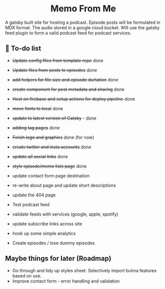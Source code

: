 <h1 align="center">
Memo From Me
</h1>
<p>A gatsby built site for hosting a podcast. Episode posts will be formulated in MDX format. The audio stored in a google cloud bucket. Will use the gatsby feed plugin to form a valid podcast feed for podcast services.</p>

## 🚀 To-do list

- ~~Update config files from template repo~~ done
- ~~Update files from posts to episodes~~ done
- ~~add helpers for file size and episode durtation~~ done
- ~~create component for post metadata and sharing~~ done
- ~~Host on firebase and setup actions for deploy pipeline~~ done
- ~~move fonts to local~~ done
- ~~update to latest version of Gatsby~~ - done
- ~~adding tag pages~~ done

- ~~Finish logo and graphics~~ done (for now)
- ~~create twitter and insta accounts~~ done
- ~~update all social links~~ done
- ~~style episode/memo lists page~~ done
- update contact form page destination
- re-write about page and update short descriptions
- update the 404 page
- Test podcast feed
- validate feeds with services (google, apple, spotify)
- update subscribe links across site
- hook up some simple analytics
- Create episodes / lose dummy episodes

## Maybe things for later (Roadmap)

- Go through and tidy up styles sheet. Selectively import bulma features based on use.
- Improve contact form - error handling and validation
